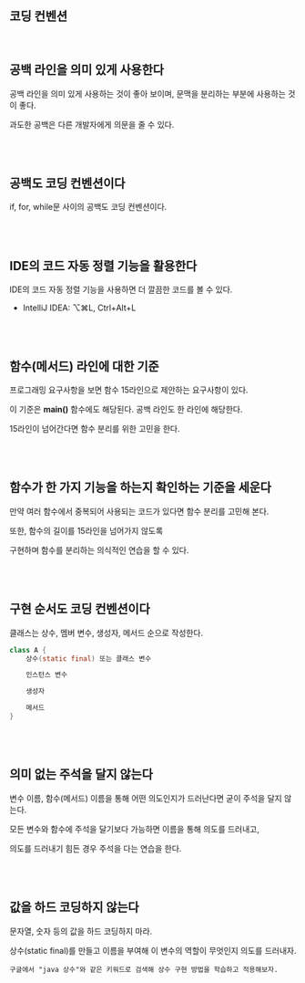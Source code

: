 ## 코딩 컨벤션

<br/>

## 공백 라인을 의미 있게 사용한다

공백 라인을 의미 있게 사용하는 것이 좋아 보이며, 문맥을 분리하는 부분에 사용하는 것이 좋다. 

과도한 공백은 다른 개발자에게 의문을 줄 수 있다.

<br/><br/>

## 공백도 코딩 컨벤션이다

if, for, while문 사이의 공백도 코딩 컨벤션이다.

<br/><br/>

## IDE의 코드 자동 정렬 기능을 활용한다

IDE의 코드 자동 정렬 기능을 사용하면 더 깔끔한 코드를 볼 수 있다.

- IntelliJ IDEA: ⌥⌘L, Ctrl+Alt+L

<br/><br/>

## 함수(메서드) 라인에 대한 기준

프로그래밍 요구사항을 보면 함수 15라인으로 제안하는 요구사항이 있다. 

이 기준은 **main()** 함수에도 해당된다. 공백 라인도 한 라인에 해당한다. 

15라인이 넘어간다면 함수 분리를 위한 고민을 한다.

<br/><br/>

## 함수가 한 가지 기능을 하는지 확인하는 기준을 세운다

만약 여러 함수에서 중복되어 사용되는 코드가 있다면 함수 분리를 고민해 본다. 

또한, 함수의 길이를 15라인을 넘어가지 않도록 

구현하며 함수를 분리하는 의식적인 연습을 할 수 있다.

<br/><br/>

## 구현 순서도 코딩 컨벤션이다

클래스는 상수, 멤버 변수, 생성자, 메서드 순으로 작성한다.

```java
class A {
    상수(static final) 또는 클래스 변수

    인스턴스 변수

    생성자

    메서드
}
```

<br/><br/>

## 의미 없는 주석을 달지 않는다

변수 이름, 함수(메서드) 이름을 통해 어떤 의도인지가 드러난다면 굳이 주석을 달지 않는다. 

모든 변수와 함수에 주석을 달기보다 가능하면 이름을 통해 의도를 드러내고, 

의도를 드러내기 힘든 경우 주석을 다는 연습을 한다.

<br/><br/>

## 값을 하드 코딩하지 않는다

문자열, 숫자 등의 값을 하드 코딩하지 마라. 

상수(static final)를 만들고 이름을 부여해 이 변수의 역할이 무엇인지 의도를 드러내자. 

```
구글에서 "java 상수"와 같은 키워드로 검색해 상수 구현 방법을 학습하고 적용해보자.
```
